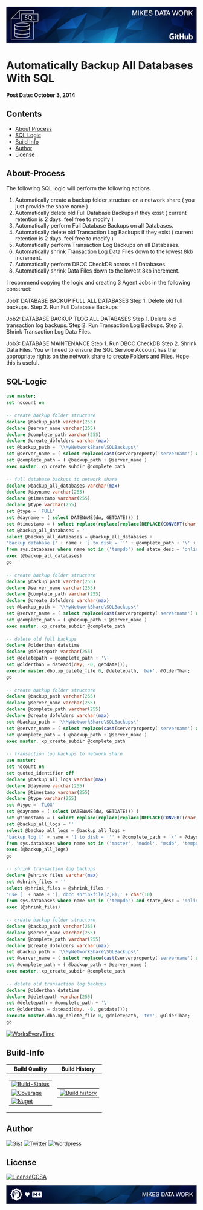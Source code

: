 ![MIKES DATA WORK GIT REPO](https://raw.githubusercontent.com/mikesdatawork/images/master/git_mikes_data_work_banner_01.png "Mikes Data Work")       

# Automatically Backup All Databases With SQL
**Post Date: October 3, 2014**        



## Contents    
- [About Process](##About-Process)  
- [SQL Logic](#SQL-Logic)  
- [Build Info](#Build-Info)  
- [Author](#Author)  
- [License](#License)       

## About-Process

<p>The following SQL logic will perform the following actions.

1. Automatically create a backup folder structure on a network share ( you just provide the share name )
2. Automatically delete old Full Database Backups if they exist ( current retention is 2 days. feel free to modify )
3. Automatically perform Full Database Backups on all Databases.
4. Automatically delete old Transaction Log Backups if they exist ( current retention is 2 days. feel free to modify )
5. Automatically perform Transaction Log Backups on all Databases.
6. Automatically shrink Transaction Log Data Files down to the lowest 8kb increment.
7. Automatically perform DBCC CheckDB across all Databases.
8. Automatically shrink Data Files down to the lowest 8kb increment.

I recommend copying the logic and creating 3 Agent Jobs in the following construct:

Job1:
DATABASE BACKUP FULL ALL DATABASES
Step 1. Delete old full backups.
Step 2. Run Full Database Backups

Job2:
DATABASE BACKUP TLOG ALL DATABASES
Step 1. Delete old transaction log backups.
Step 2. Run Transaction Log Backups.
Step 3. Shrink Transaction Log Data Files.

Job3:
DATABASE MAINTENANCE
Step 1. Run DBCC CheckDB
Step 2. Shrink Data Files.
You will need to ensure the SQL Service Account has the appropriate rights on the network share to create Folders and Files.
Hope this is useful.</p>    


## SQL-Logic
```SQL
use master;
set nocount on
 
-- create backup folder structure
declare @backup_path varchar(255)
declare @server_name varchar(255)
declare @complete_path varchar(255)
declare @create_dbfolders varchar(max)
set @backup_path = '\\MyNetworkShare\SQLBackups\'
set @server_name = ( select replace(cast(serverproperty('servername') as varchar(255)), '\', '--') )
set @complete_path = ( @backup_path + @server_name )
exec master..xp_create_subdir @complete_path
 
-- full database backups to network share
declare @backup_all_databases varchar(max)
declare @dayname varchar(255)
declare @timestamp varchar(255)
declare @type varchar(255)
set @type = 'FULL'
set @dayname = ( select DATENAME(dw, GETDATE()) )
set @timestamp = ( select replace(replace(replace(REPLACE(CONVERT(char, getdate()), ':', '-'), 'AM', 'am'), 'PM' ,'pm'), ' ', ''))
set @backup_all_databases = ''
select @backup_all_databases = @backup_all_databases + 
'backup database [' + name + '] to disk = ''' + @complete_path + '\' + @dayname + ' ' + @timestamp + ' ' + @type + ' ' + name + '.bak' + ''';' + CHAR(10)
from sys.databases where name not in ('tempdb') and state_desc = 'online'
exec (@backup_all_databases)
go
 
-- create backup folder structure
declare @backup_path varchar(255)
declare @server_name varchar(255)
declare @complete_path varchar(255)
declare @create_dbfolders varchar(max)
set @backup_path = '\\MyNetworkShare\SQLBackups\'
set @server_name = ( select replace(cast(serverproperty('servername') as varchar(255)), '\', '--') )
set @complete_path = ( @backup_path + @server_name )
exec master..xp_create_subdir @complete_path
 
-- delete old full backups
declare @olderthan datetime
declare @deletepath varchar(255)
set @deletepath = @complete_path + '\'
set @olderthan = dateadd(day, -0, getdate());
execute master.dbo.xp_delete_file 0, @deletepath, 'bak', @OlderThan;
go
 
-- create backup folder structure
declare @backup_path varchar(255)
declare @server_name varchar(255)
declare @complete_path varchar(255)
declare @create_dbfolders varchar(max)
set @backup_path = '\\MyNetworkShare\SQLBackups\'
set @server_name = ( select replace(cast(serverproperty('servername') as varchar(255)), '\', '--') )
set @complete_path = ( @backup_path + @server_name )
exec master..xp_create_subdir @complete_path
 
-- transaction log backups to network share
use master;
set nocount on
set quoted_identifier off
declare @backup_all_logs varchar(max)
declare @dayname varchar(255)
declare @timestamp varchar(255)
declare @type varchar(255)
set @type = 'TLOG'
set @dayname = ( select DATENAME(dw, GETDATE()) )
set @timestamp = ( select replace(replace(replace(REPLACE(CONVERT(char, getdate()), ':', '-'), 'AM', 'am'), 'PM' ,'pm'), ' ', ''))
set @backup_all_logs = ''
select @backup_all_logs = @backup_all_logs + 
'backup log [' + name + '] to disk = ''' + @complete_path + '\' + @dayname + ' ' + @timestamp + ' ' + @type + ' ' + name + '.trn' + ''';' + CHAR(10)
from sys.databases where name not in ('master', 'model', 'msdb', 'tempdb') and state_desc = 'online' and recovery_model_desc = 'FULL'
exec (@backup_all_logs)
go
 
-- shrink transaction log backups
declare @shrink_files varchar(max)
set @shrink_files = ''
select @shrink_files = @shrink_files +
'use [' + name + ']; dbcc shrinkfile(2,8);' + char(10)
from sys.databases where name not in ('tempdb') and state_desc = 'online' and recovery_model_desc = 'FULL'
exec (@shrink_files)
 
-- create backup folder structure
declare @backup_path varchar(255)
declare @server_name varchar(255)
declare @complete_path varchar(255)
declare @create_dbfolders varchar(max)
set @backup_path = '\\MyNetworkShare\SQLBackups\'
set @server_name = ( select replace(cast(serverproperty('servername') as varchar(255)), '\', '--') )
set @complete_path = ( @backup_path + @server_name )
exec master..xp_create_subdir @complete_path
 
-- delete old transaction log backups
declare @olderthan datetime
declare @deletepath varchar(255)
set @deletepath = @complete_path + '\'
set @olderthan = dateadd(day, -0, getdate());
execute master.dbo.xp_delete_file 0, @deletepath, 'trn', @OlderThan;
go

```

[![WorksEveryTime](https://forthebadge.com/images/badges/60-percent-of-the-time-works-every-time.svg)](https://shitday.de/)

## Build-Info

| Build Quality | Build History |
|--|--|
|<table><tr><td>[![Build-Status](https://ci.appveyor.com/api/projects/status/pjxh5g91jpbh7t84?svg?style=flat-square)](#)</td></tr><tr><td>[![Coverage](https://coveralls.io/repos/github/tygerbytes/ResourceFitness/badge.svg?style=flat-square)](#)</td></tr><tr><td>[![Nuget](https://img.shields.io/nuget/v/TW.Resfit.Core.svg?style=flat-square)](#)</td></tr></table>|<table><tr><td>[![Build history](https://buildstats.info/appveyor/chart/tygerbytes/resourcefitness)](#)</td></tr></table>|

## Author

[![Gist](https://img.shields.io/badge/Gist-MikesDataWork-<COLOR>.svg)](https://gist.github.com/mikesdatawork)
[![Twitter](https://img.shields.io/badge/Twitter-MikesDataWork-<COLOR>.svg)](https://twitter.com/mikesdatawork)
[![Wordpress](https://img.shields.io/badge/Wordpress-MikesDataWork-<COLOR>.svg)](https://mikesdatawork.wordpress.com/)


      
## License
[![LicenseCCSA](https://img.shields.io/badge/License-CreativeCommonsSA-<COLOR>.svg)](https://creativecommons.org/share-your-work/licensing-types-examples/)

![Mikes Data Work](https://raw.githubusercontent.com/mikesdatawork/images/master/git_mikes_data_work_banner_02.png "Mikes Data Work")

